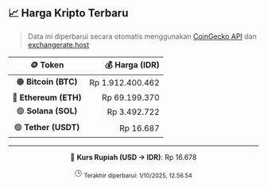 

<!-- HARGA_KRIPTO -->
## 📈 Harga Kripto Terbaru

> Data ini diperbarui secara otomatis menggunakan [CoinGecko API](https://www.coingecko.com/) dan [exchangerate.host](https://exchangerate.host/)

<div align="center">

| 🪙 Token | 💰 Harga (IDR) |
|:------:|---------------:|
| 🟠 **Bitcoin (BTC)**   | Rp 1.912.400.462 |
| 🔵 **Ethereum (ETH)**  | Rp 69.199.370 |
| 🟣 **Solana (SOL)**    | Rp 3.492.722 |
| 🟢 **Tether (USDT)**   | Rp 16.687 |

---

💱 **Kurs Rupiah (USD → IDR)**: Rp 16.678

🕒 <sub>Terakhir diperbarui: 1/10/2025, 12.56.54</sub>

</div>
<!-- /HARGA_KRIPTO -->